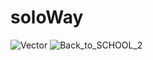# soloWay
![Vector](https://user-images.githubusercontent.com/110453104/182523295-4868362e-bcf4-457b-bce4-57cfac6633e4.png)
![Back_to_SCHOOL_2](https://user-images.githubusercontent.com/110453104/182523372-81d19905-911d-4c6e-b946-459d7a91c527.png)
